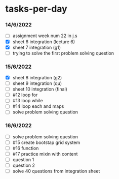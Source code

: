 # tasks-per-day
### 14/6/2022
- [ ] assignment week num 22 in j.s
- [x] sheet 6 integration (lecture 6)
- [x] sheet 7 integration (g1)
- [ ] trying to solve the first problem solving question
### 15/6/2022
- [x] sheet 8 integration (g2)
- [ ] sheet 9 integration (qu)
- [ ] sheet 10 integration (final)
- [ ] #12 loop for
- [ ] #13 loop while 
- [ ] #14 loop each and maps
- [ ] solve problem solving question 
### 16/6/2022
- [ ] solve problem solving question 
- [ ] #15 create bootstap grid system
- [ ] #16 function
- [ ] #17 practice mixin with content
- [ ] question 1 
- [ ] question 2
- [ ] solve 40 questions from integration sheet
